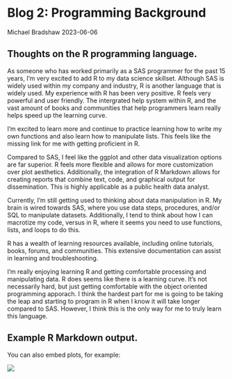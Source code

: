 Blog 2: Programming Background
================
Michael Bradshaw
2023-06-06

## Thoughts on the R programming language.

As someone who has worked primarily as a SAS programmer for the past 15
years, I’m very excited to add R to my data science skillset. Although
SAS is widely used within my company and industry, R is another language
that is widely used. My experience with R has been very positive. R
feels very powerful and user friendly. The intergrated help system
within R, and the vast amount of books and communities that help
programmers learn really helps speed up the learning curve.

I’m excited to learn more and continue to practice learning how to write
my own functions and also learn how to manipulate lists. This feels like
the missing link for me with getting proficient in R.

Compared to SAS, I feel like the ggplot and other data visualization
options are far superior. R feels more flexible and allows for more
customization over plot aesthetics. Additionally, the integration of R
Markdown allows for creating reports that combine text, code, and
graphical output for dissemination. This is highly applicable as a
public health data analyst.

Currently, I’m still getting used to thinking about data manipulation in
R. My brain is wired towards SAS, where you use data steps, procedures,
and/or SQL to manipulate datasets. Additionally, I tend to think about
how I can macrotize my code, versus in R, where it seems you need to use
functions, lists, and loops to do this.

R has a wealth of learning resources available, including online
tutorials, books, forums, and communities. This extensive documentation
can assist in learning and troubleshooting.

I’m really enjoying learning R and getting comfortable processing and
manipulating data. R does seems like there is a learning curve. It’s not
necessarily hard, but just getting comfortable with the object oriented
programming apporach. I think the hardest part for me is going to be
taking the leap and starting to program in R when I know it will take
longer compared to SAS. However, I think this is the only way for me to
truly learn this language.

## Example R Markdown output.

You can also embed plots, for example:

![](C://Users//mbradshaw//OneDrive%20-%20Research%20Triangle%20Institute//Documents//Graduate%20School%20Courses//ST%20558//Blog%20Update//mikebrad140.github.io//images/iris-1.png)<!-- -->
